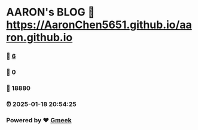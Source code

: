 # AARON's BLOG :link: https://AaronChen5651.github.io/aaron.github.io 
### :page_facing_up: [6](https://AaronChen5651.github.io/aaron.github.io/tag.html) 
### :speech_balloon: 0 
### :hibiscus: 18880 
### :alarm_clock: 2025-01-18 20:54:25 
### Powered by :heart: [Gmeek](https://github.com/Meekdai/Gmeek)
